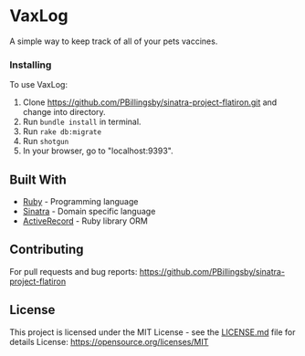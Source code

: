 # VaxLog

A simple way to keep track of all of your pets vaccines.

### Installing
To use VaxLog:

1. Clone https://github.com/PBillingsby/sinatra-project-flatiron.git and change into directory.
2. Run ```bundle install``` in terminal.
3. Run ```rake db:migrate```
4. Run ```shotgun```
5. In your browser, go to "localhost:9393".
## Built With

* [Ruby](https://www.ruby-lang.org/en/) - Programming language
* [Sinatra](http://sinatrarb.com/) - Domain specific language
* [ActiveRecord](https://rometools.github.io/rome/) - Ruby library ORM

## Contributing
  For pull requests and bug reports: https://github.com/PBillingsby/sinatra-project-flatiron
## License

This project is licensed under the MIT License - see the [LICENSE.md](LICENSE.md) file for details
License: https://opensource.org/licenses/MIT

